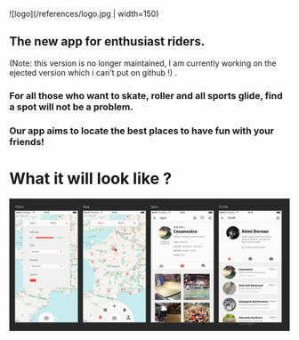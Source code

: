 ![logo](/references/logo.jpg | width=150)
## The new app for enthusiast riders.
(Note: this version is no longer maintained, I am currently working on the ejected version which i can't put on github !) .  

### For all those who want to skate, roller and all sports glide, find a spot will not be a problem.
### Our app aims to locate the best places to have fun with your friends!    

# What it will look like ?

![Scrennshot](/references/Screenshot.jpg)
